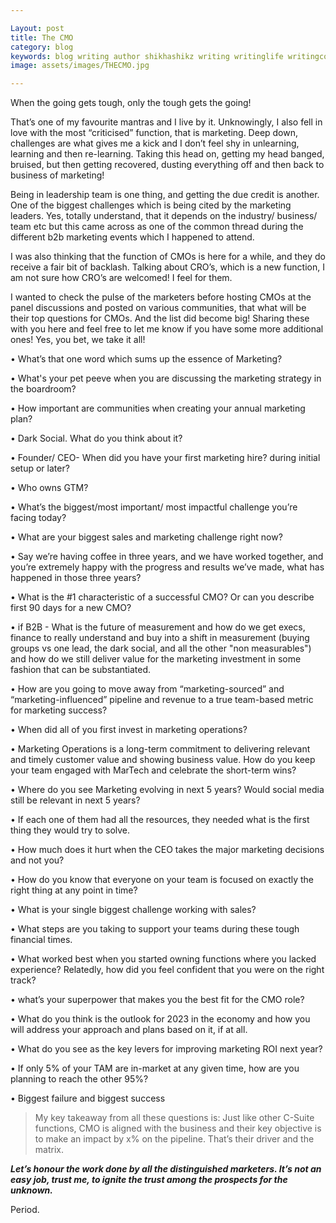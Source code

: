 ```yaml
---

Layout: post
title: The CMO
category: blog
keywords: blog writing author shikhashikz writing writinglife writingcommunity dailyblogpost dailyblogpostchallenge marketing cmo
image: assets/images/THECMO.jpg

---
```

When the going gets tough, only the tough gets the going!

That’s one of my favourite mantras and I live by it. Unknowingly, I also fell in love with the most “criticised” function, that is marketing. Deep down, challenges are what gives me a kick and I don’t feel shy in unlearning, learning and then re-learning. Taking this head on, getting my head banged, bruised, but then getting recovered, dusting everything off and then back to business of marketing!

Being in leadership team is one thing, and getting the due credit is another. One of the biggest challenges which is being cited by the marketing leaders. Yes, totally understand, that it depends on the industry/ business/ team etc but this came across as one of the common thread during the different b2b marketing events which I happened to attend.

I was also thinking that the function of CMOs is here for a while, and they do receive a fair bit of backlash. Talking about CRO’s, which is a new function, I am not sure how CRO’s are welcomed! I feel for them.

I wanted to check the pulse of the marketers before hosting CMOs at the panel discussions and posted on various communities, that what will be their top questions for CMOs. And the list did become big! Sharing these with you here and feel free to let me know if you have some more additional ones! Yes, you bet, we take it all! 

•	What’s that one word which sums up the essence of Marketing?

•	What's your pet peeve when you are discussing the marketing strategy in the boardroom?

•	How important are communities when creating your annual marketing plan?

•	Dark Social. What do you think about it?

•	Founder/ CEO- When did you have your first marketing hire? during initial setup or later?

•	Who owns GTM?

•	What’s the biggest/most important/ most impactful challenge you’re facing today? 

•	What are your biggest sales and marketing challenge right now?

•	Say we’re having coffee in three years, and we have worked together, and you’re extremely happy with the progress and results we’ve made, what has happened in those three years?

•	What is the #1 characteristic of a successful CMO? Or can you describe first 90 days for a new CMO?

•	if B2B - What is the future of measurement and how do we get execs, finance to really understand and buy into a shift in measurement (buying groups vs one lead, the dark social, and all the other "non measurables") and how do we still deliver value for the marketing investment in some fashion that can be substantiated.

•	How are you going to move away from “marketing-sourced” and “marketing-influenced” pipeline and revenue to a true team-based metric for marketing success?

•	When did all of you first invest in marketing operations?

•	Marketing Operations is a long-term commitment to delivering relevant and timely customer value and showing business value. How do you keep your team engaged with MarTech and celebrate the short-term wins?

•	Where do you see Marketing evolving in next 5 years? Would social media still be relevant in next 5 years?

•	If each one of them had all the resources, they needed what is the first thing they would try to solve.

•	How much does it hurt when the CEO takes the major marketing decisions and not you?

•	How do you know that everyone on your team is focused on exactly the right thing at any point in time?

•	What is your single biggest challenge working with sales?

•	What steps are you taking to support your teams during these tough financial times.

•	What worked best when you started owning functions where you lacked experience? Relatedly, how did you feel confident that you were on the right track?

•	what’s your superpower that makes you the best fit for the CMO role?

•	What do you think is the outlook for 2023 in the economy and how you will address your approach and plans based on it, if at all. 

•	What do you see as the key levers for improving marketing ROI next year?

•	If only 5% of your TAM are in-market at any given time, how are you planning to reach the other 95%?

•	Biggest failure and biggest success

>My key takeaway from all these questions is: Just like other C-Suite functions, CMO is aligned with the business and their key objective is to make an impact by x% on the pipeline. That’s their driver and the matrix.

***Let’s honour the work done by all the distinguished marketers. It’s not an easy job, trust me, to ignite the trust among the prospects for the unknown.***

Period.
